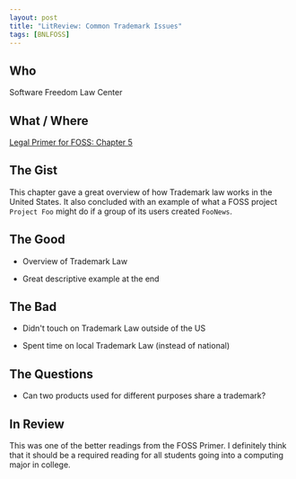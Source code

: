 ```yaml
---
layout: post
title: "LitReview: Common Trademark Issues"
tags: [BNLFOSS]
---
```

## Who
Software Freedom Law Center

## What / Where
[Legal Primer for FOSS: Chapter 5](http://bizlegfoss-ritigm.rhcloud.com/static/books/foss-primer.pdf)

## The Gist
This chapter gave a great overview of how Trademark law works in the
United States. It also concluded with an example of what a FOSS project
`Project Foo` might do if a group of its users created `FooNews`.

## The Good
* Overview of Trademark Law

* Great descriptive example at the end

## The Bad
* Didn't touch on Trademark Law outside of the US

* Spent time on local Trademark Law (instead of national)

## The Questions
* Can two products used for different purposes share a trademark?

## In Review
This was one of the better readings from the FOSS Primer. I definitely
think that it should be a required reading for all students going into
a computing major in college.
